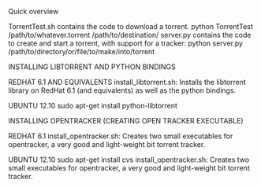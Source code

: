 Quick overview

TorrentTest.sh contains the code to download a torrent.  python TorrentTest /path/to/whatever.torrent /path/to/destination/
server.py contains the code to create and start a torrent, with support for a tracker:  python server.py /path/to/directory/or/file/to/make/into/torrent


INSTALLING LIBTORRENT AND PYTHON BINDINGS

REDHAT 6.1 AND EQUIVALENTS
install_libtorrent.sh:   Installs the libtorrent library on RedHat 6.1 (and equivalents) as well as the python bindings.

UBUNTU 12.10
sudo apt-get install python-libtorrent



INSTALLING OPENTRACKER (CREATING OPEN TRACKER EXECUTABLE)

REDHAT 6.1
install_opentracker.sh:  Creates two small executables for opentracker, a very good and light-weight bit torrent tracker.

UBUNTU 12.10
sudo apt-get install cvs
install_opentracker.sh:  Creates two small executables for opentracker, a very good and light-weight bit torrent tracker.
